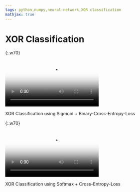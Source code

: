 ```yaml
---
tags: python,numpy,neural-network,XOR classification
mathjax: true
---
```

# XOR Classification

{:.w70}
<div class="video">
<video controls poster="assets/videos/xor_binary_classifier.png">
  <source src="assets/videos/xor_binary_classifier.webm" type="video/webm">
  <source src="assets/videos/xor_binary_classifier.ogv" type="video/ogg">
  <source src="assets/videos/xor_binary_classifier.mp4" type="video/mp4">
</video>
<p>XOR Classification using Sigmoid + Binary-Cross-Entropy-Loss</p>
</div>

{:.w70}
<div class="video">
<video controls poster="assets/videos/xor_two_classes.png">
  <source src="assets/videos/xor_two_classes.webm" type="video/webm">
  <source src="assets/videos/xor_two_classes.ogv" type="video/ogg">
  <source src="assets/videos/xor_two_classes.mp4" type="video/mp4">
</video>
<p>XOR Classification using Softmax + Cross-Entropy-Loss</p>
</div>

